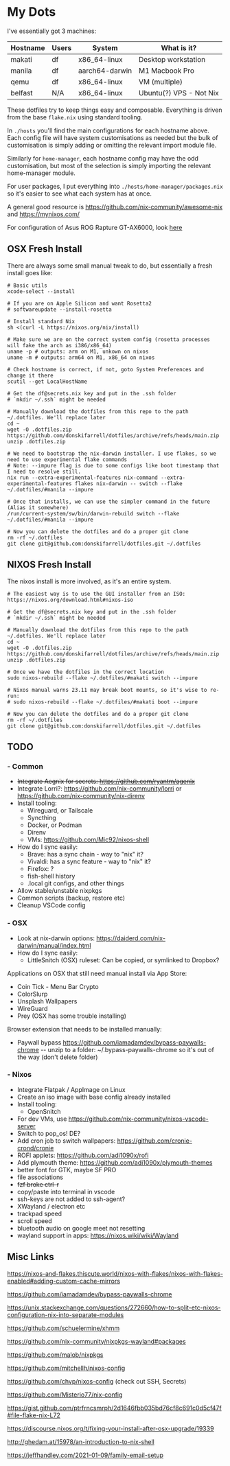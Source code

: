 # My Dots

I've essentially got 3 machines:

| Hostname | Users | System         | What is it?             |
| -------- | ----- | -------------- | ----------------------- |
| makati   | df    | x86_64-linux   | Desktop workstation     |
| manila   | df    | aarch64-darwin | M1 Macbook Pro          |
| qemu     | df    | x86_64-linux   | VM (multiple)           |
| belfast  | N/A   | x86_64-linux   | Ubuntu(?) VPS - Not Nix |

These dotfiles try to keep things easy and composable. Everything is driven from the base `flake.nix` using standard tooling.

In `./hosts` you'll find the main configurations for each hostname above. Each config file will have system customisations as needed but the bulk of customisation is simply adding or omitting the relevant import module file.

Similarly for `home-manager`, each hostname config may have the odd customisation, but most of the selection is simply importing the relevant home-manager module.

For user packages, I put everything into `./hosts/home-manager/packages.nix` so it's easier to see what each system has at once.

A general good resource is https://github.com/nix-community/awesome-nix and https://mynixos.com/

For configuration of Asus ROG Rapture GT-AX6000, look [here](./bin/asus-gt-ax6000/README.md)

## OSX Fresh Install

There are always some small manual tweak to do, but essentially a fresh install goes like:

```
# Basic utils
xcode-select --install

# If you are on Apple Silicon and want Rosetta2
# softwareupdate --install-rosetta

# Install standard Nix
sh <(curl -L https://nixos.org/nix/install)

# Make sure we are on the correct system config (rosetta processes will fake the arch as i386/x86_64)
uname -p # outputs: arm on M1, unkown on nixos
uname -m # outputs: arm64 on M1, x86_64 on nixos

# Check hostname is correct, if not, goto System Preferences and change it there
scutil --get LocalHostName

# Get the df@secrets.nix key and put in the .ssh folder
# `mkdir ~/.ssh` might be needed

# Manually download the dotfiles from this repo to the path ~/.dotfiles. We'll replace later
cd ~
wget -O .dotfiles.zip https://github.com/donskifarrell/dotfiles/archive/refs/heads/main.zip
unzip .dotfiles.zip

# We need to bootstrap the nix-darwin installer. I use flakes, so we need to use experimental flake commands
# Note: --impure flag is due to some configs like boot timestamp that I need to resolve still.
nix run --extra-experimental-features nix-command --extra-experimental-features flakes nix-darwin -- switch --flake ~/.dotfiles/#manila --impure

# Once that installs, we can use the simpler command in the future (Alias it somewhere)
/run/current-system/sw/bin/darwin-rebuild switch --flake ~/.dotfiles/#manila --impure

# Now you can delete the dotfiles and do a proper git clone
rm -rf ~/.dotfiles
git clone git@github.com:donskifarrell/dotfiles.git ~/.dotfiles
```

## NIXOS Fresh Install

The nixos install is more involved, as it's an entire system.

```
# The easiest way is to use the GUI installer from an ISO: https://nixos.org/download.html#nixos-iso

# Get the df@secrets.nix key and put in the .ssh folder
# `mkdir ~/.ssh` might be needed

# Manually download the dotfiles from this repo to the path ~/.dotfiles. We'll replace later
cd ~
wget -O .dotfiles.zip https://github.com/donskifarrell/dotfiles/archive/refs/heads/main.zip
unzip .dotfiles.zip

# Once we have the dotfiles in the correct location
sudo nixos-rebuild --flake ~/.dotfiles/#makati switch --impure

# Nixos manual warns 23.11 may break boot mounts, so it's wise to re-run:
# sudo nixos-rebuild --flake ~/.dotfiles/#makati boot --impure

# Now you can delete the dotfiles and do a proper git clone
rm -rf ~/.dotfiles
git clone git@github.com:donskifarrell/dotfiles.git ~/.dotfiles
```

## TODO

### - Common

- ~~Integrate Aegnix for secrets: https://github.com/ryantm/agenix~~
- Integrate Lorri?: https://github.com/nix-community/lorri or https://github.com/nix-community/nix-direnv
- Install tooling:
  - Wireguard, or Tailscale
  - Syncthing
  - Docker, or Podman
  - Direnv
  - VMs: https://github.com/Mic92/nixos-shell
- How do I sync easily:
  - Brave: has a sync chain - way to "nix" it?
  - Vivaldi: has a sync feature - way to "nix" it?
  - Firefox: ?
  - fish-shell history
  - .local git configs, and other things
- Allow stable/unstable nixpkgs
- Common scripts (backup, restore etc)
- Cleanup VSCode config

### - OSX

- Look at nix-darwin options: https://daiderd.com/nix-darwin/manual/index.html
- How do I sync easily:
  - LittleSnitch (OSX) ruleset: Can be copied, or symlinked to Dropbox?

Applications on OSX that still need manual install via App Store:

- Coin Tick - Menu Bar Crypto
- ColorSlurp
- Unsplash Wallpapers
- WireGuard
- Prey (OSX has some trouble installing)

Browser extension that needs to be installed manually:

- Paywall bypass https://github.com/iamadamdev/bypass-paywalls-chrome
  -- unzip to a folder: ~/.bypass-paywalls-chrome so it's out of the way (don't delete folder)

### - Nixos

- Integrate Flatpak / AppImage on Linux
- Create an iso image with base config already installed
- Install tooling:
  - OpenSnitch
- For dev VMs, use https://github.com/nix-community/nixos-vscode-server
- Switch to pop_os! DE?
- Add cron job to switch wallpapers: https://github.com/cronie-crond/cronie
- ROFI applets: https://github.com/adi1090x/rofi
- Add plymouth theme: https://github.com/adi1090x/plymouth-themes
- better font for GTK, maybe SF PRO
- file associations
- ~~fzf broke ctrl-r~~
- copy/paste into terminal in vscode
- ssh-keys are not added to ssh-agent?
- XWayland / electron etc
- trackpad speed
- scroll speed
- bluetooth audio on google meet not resetting
- wayland support in apps: https://nixos.wiki/wiki/Wayland

## Misc Links

https://nixos-and-flakes.thiscute.world/nixos-with-flakes/nixos-with-flakes-enabled#adding-custom-cache-mirrors

https://github.com/iamadamdev/bypass-paywalls-chrome

https://unix.stackexchange.com/questions/272660/how-to-split-etc-nixos-configuration-nix-into-separate-modules

https://github.com/schuelermine/xhmm

https://github.com/nix-community/nixpkgs-wayland#packages

https://github.com/malob/nixpkgs

https://github.com/mitchellh/nixos-config

https://github.com/chvp/nixos-config (check out SSH, Secrets)

https://github.com/Misterio77/nix-config

https://gist.github.com/ptrfrncsmrph/2d1646fbb035bd76cf8c691c0d5cf47f#file-flake-nix-L72

https://discourse.nixos.org/t/fixing-your-install-after-osx-upgrade/19339

http://ghedam.at/15978/an-introduction-to-nix-shell

https://jeffhandley.com/2021-01-09/family-email-setup
